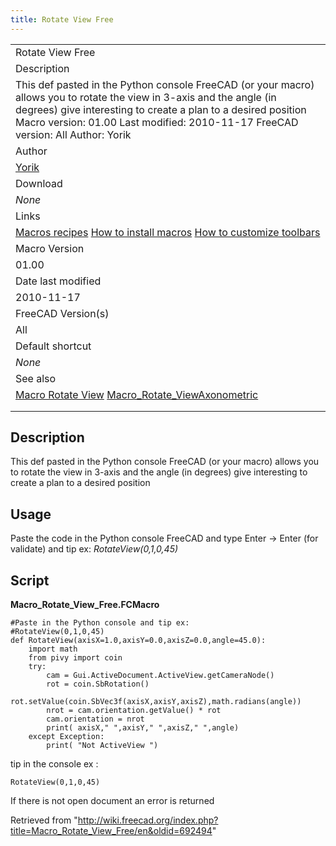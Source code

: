 ```yaml
---
title: Rotate View Free
---
```


|                                                                                                                                                                                                                                                                            |
| -------------------------------------------------------------------------------------------------------------------------------------------------------------------------------------------------------------------------------------------------------------------------- |
| Rotate View Free                                                                                                                                                                                                                                                           |
| Description                                                                                                                                                                                                                                                                |
| This def pasted in the Python console FreeCAD (or your macro) allows you to rotate the view in 3-axis and the angle (in degrees) give interesting to create a plan to a desired position Macro version: 01.00 Last modified: 2010-11-17 FreeCAD version: All Author: Yorik |
| Author                                                                                                                                                                                                                                                                     |
| [Yorik](/User:Yorik "User:Yorik")                                                                                                                                                                                                                                          |
| Download                                                                                                                                                                                                                                                                   |
| _None_                                                                                                                                                                                                                                                                     |
| Links                                                                                                                                                                                                                                                                      |
| [Macros recipes](/Macros_recipes "Macros recipes") [How to install macros](/How_to_install_macros "How to install macros") [How to customize toolbars](/Customize_Toolbars "Customize Toolbars")                                                                           |
| Macro Version                                                                                                                                                                                                                                                              |
| 01.00                                                                                                                                                                                                                                                                      |
| Date last modified                                                                                                                                                                                                                                                         |
| 2010-11-17                                                                                                                                                                                                                                                                 |
| FreeCAD Version(s)                                                                                                                                                                                                                                                         |
| All                                                                                                                                                                                                                                                                        |
| Default shortcut                                                                                                                                                                                                                                                           |
| _None_                                                                                                                                                                                                                                                                     |
| See also                                                                                                                                                                                                                                                                   |
| [Macro Rotate View](/Macro_Rotate_View "Macro Rotate View") [Macro_Rotate_ViewAxonometric](/Macro_Rotate_ViewAxonometric "Macro Rotate ViewAxonometric")                                                                                                                   |
|                                                                                                                                                                                                                                                                            |
|                                                                                                                                                                                                                                                                            |

## Description

This def pasted in the Python console FreeCAD (or your macro) allows you to rotate the view in 3-axis and the angle (in degrees) give interesting to create a plan to a desired position

## Usage

Paste the code in the Python console FreeCAD and type Enter → Enter (for validate) and tip ex: _RotateView(0,1,0,45)_

## Script

**Macro_Rotate_View_Free.FCMacro**

```
#Paste in the Python console and tip ex:
#RotateView(0,1,0,45)
def RotateView(axisX=1.0,axisY=0.0,axisZ=0.0,angle=45.0):
    import math
    from pivy import coin
    try:
        cam = Gui.ActiveDocument.ActiveView.getCameraNode()
        rot = coin.SbRotation()
        rot.setValue(coin.SbVec3f(axisX,axisY,axisZ),math.radians(angle))
        nrot = cam.orientation.getValue() * rot
        cam.orientation = nrot
        print( axisX," ",axisY," ",axisZ," ",angle)
    except Exception:
        print( "Not ActiveView ")
```

tip in the console ex :

```
RotateView(0,1,0,45)
```

If there is not open document an error is returned

Retrieved from "<http://wiki.freecad.org/index.php?title=Macro_Rotate_View_Free/en&oldid=692494>"
